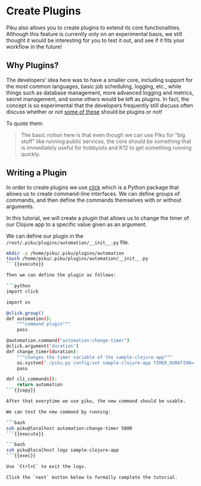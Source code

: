 # Create Plugins

Piku also allows you to create plugins to extend its core functionalities.
Although this feature is currently only on an experimental basis, we still thought it
would be interesting for you to test it out, and see if it fits your workflow in
the future!

## Why Plugins?

The developers' idea here was to have a smaller core, including support for the most common languages,
basic job scheduling, logging, etc., while things such as database management, more advanced
logging and metrics, secret management, and some others would be left as plugins.
In fact, the concept is so experimental that the developers frequently still discuss
often discuss whether or not [some of these](https://github.com/piku/piku/discussions/309)
should be plugins or not!

To quote them:

> The basic notion here is that even though we can use Piku for “big stuff” like running public services, the core should be something that is immediately useful for hobbyists and K12 to get something running quickly.

## Writing a Plugin

In order to create plugins we use [click](https://click.palletsprojects.com/en/8.1.x/) which is a Python package that allows us to create command-line interfaces.
We can define groups of commands, and then define the commands themselves with or without arguments.

In this tutorial, we will create a plugin that allows us to change the timer of our Clojure app to a specific value given as an argument.

We can define our plugin in the `/root/.piku/plugins/automation/__init__.py` file.

```bash
mkdir -p /home/piku/.piku/plugins/automation
touch /home/piku/.piku/plugins/automation/__init__.py
```{{execute}}

Then we can define the plugin as follows:

```python
import click

import os

@click.group()
def automation():
    """command plugin"""
    pass

@automation.command("automation:change-timer")
@click.argument('duration')
def change_timer(duration):
    """changes the timer variable of the sample-clojure-app"""
    os.system("./piku.py config:set sample-clojure-app TIMER_DURATION={}".format(duration))
    pass

def cli_commands():
    return automation
```{{copy}}

After that everytime we use piku, the new command should be usable.

We can test the new command by running:

```bash
ssh piku@localhost automation:change-timer 5000
```{{execute}}

```bash
ssh piku@localhost logs sample-clojure-app
```{{exec}}

Use `Ctrl+C` to exit the logs.

Click the `next` button below to formally complete the tutorial.
